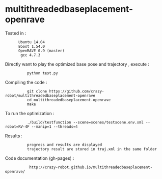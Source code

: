 multithreadedbaseplacement-openrave
==================

Tested in :

	      Ubuntu 14.04
	      Boost 1.54.0
	      OpenRAVE 0.9 (master)
           gcc 4.7.3
              	      

Directly want to play the optimized base pose and trajectory , execute :

              python test.py


Compiling the code :

              git clone https://github.com/crazy-robot/multithreadedbaseplacement-openrave
              cd multithreadedbaseplacement-openrave
              make
              
To run the optimization :

              ./build/testfunction --scene=scenes/testscene.env.xml --robot=RV-4F --manip=1 --threads=4
              
              
Results :
    
              progress and results are displayed
              trajectory result are stored in traj.xml in the same folder


Code documentation (gh-pages) :

               http://crazy-robot.github.io/multithreadedbaseplacement-openrave/
               
